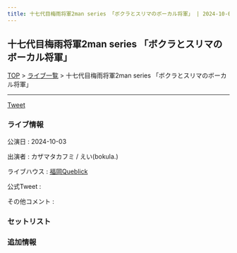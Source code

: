 ```yaml
---
title: 十七代目梅雨将軍2man series 「ボクラとスリマのボーカル将軍」 | 2024-10-03
---
```

## 十七代目梅雨将軍2man series 「ボクラとスリマのボーカル将軍」

[TOP](/setlist/) > [ライブ一覧](lives.html) > 十七代目梅雨将軍2man series 「ボクラとスリマのボーカル将軍」

___

<a href="https://twitter.com/share?ref_src=twsrc%5Etfw" data-text="3markets[ ]セットリスト > 十七代目梅雨将軍2man series 「ボクラとスリマのボーカル将軍」" class="twitter-share-button" data-via="3markets" data-hashtags="3markets" data-related="3markets" data-show-count="false">Tweet</a>

### ライブ情報

公演日
:    2024-10-03

出演者
:    カザマタカフミ / えい(bokula.)

ライブハウス
:    [福岡Queblick](livehouse054.html)

公式Tweet
:    []()

その他コメント
:    

### セットリスト





### 追加情報






<script async src="https://platform.twitter.com/widgets.js" charset="utf-8"></script>